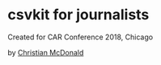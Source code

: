 csvkit for journalists
======================

Created for CAR Conference 2018, Chicago

by [Christian McDonald](http://github.com/critmcdonald)